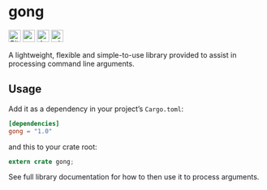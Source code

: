 gong
====

[<img alt="GitHub Workflow Status" src="https://img.shields.io/github/workflow/status/jnqnfe/gong/Build%20&%20Test/master?style=for-the-badge" height="24">](https://github.com/jnqnfe/gong/actions)
[<img alt="crates.io" src="https://img.shields.io/crates/v/gong?style=for-the-badge" height="24">](https://crates.io/crates/gong)
[<img alt="docs.rs" src="https://img.shields.io/crates/v/gong?color=5479ab&label=docs.rs&style=for-the-badge" height="24">](https://docs.rs/gong)
[<img alt="min-rust-version" src="https://img.shields.io/static/v1?label=RUST&message=1.26%2B&color=informational&style=for-the-badge" height="24">](https://rust-lang.github.io/rfcs/2495-min-rust-version.html)

A lightweight, flexible and simple-to-use library provided to assist in processing command line
arguments.

## Usage

Add it as a dependency in your project’s `Cargo.toml`:

```toml
[dependencies]
gong = "1.0"
```

and this to your crate root:

```rust
extern crate gong;
```

See full library documentation for how to then use it to process arguments.
